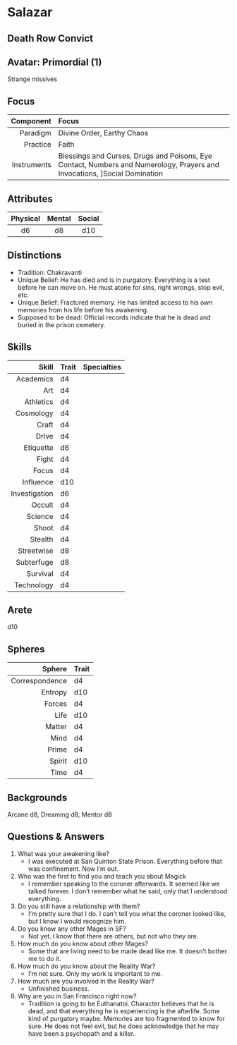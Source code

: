 # Salazar

## Death Row Convict

## Avatar: Primordial (1)
  
  Strange missives

## Focus

  Component   | Focus
  -----------:|:------
  Paradigm    | Divine Order, Earthy Chaos
  Practice    | Faith
  Instruments | Blessings and Curses, Drugs and Poisons, Eye Contact, Numbers and Numerology, Prayers and Invocations, ]Social Domination 

## Attributes

  Physical | Mental | Social
  :-------:|:------:|:-----:
  d6       | d8 		| d10
 
## Distinctions

  * Tradition: Chakravanti
  * Unique Belief: He has died and is in purgatory. Everything is a test before he can move on. He must atone for sins, right wrongs, stop evil, etc. 
  * Unique Belief: Fractured memory. He has limited access to his own memories from his life before his awakening.
  * Supposed to be dead: Official records indicate that he is dead and buried in the prison cemetery.

## Skills

  Skill 		  	| Trait | Specialties
  -------------:|:------|:------------
  Academics 		| d4	  |
  Art 				  | d4	  |
  Athletics 		| d4	  |
  Cosmology 		| d4	  |
  Craft 			  | d4	  |
  Drive 			  | d4	  |
  Etiquette 		| d6	  |
  Fight 			  | d4	  |
  Focus 			  | d4	  |
  Influence 		| d10	  |
  Investigation | d6	  |
  Occult  			| d4	  |
  Science  		  | d4	  |
  Shoot  			  | d4	  |
  Stealth  		  | d4	  |
  Streetwise  	| d8	  |
  Subterfuge  	| d8	  |
  Survival  		| d4	  |
  Technology 		| d4	  |

## Arete

  d10

## Spheres

  Sphere 			   | Trait 
  --------------:|:------
  Correspondence | d4	  
  Entropy 			 | d10	  
  Forces 			   | d4	  
  Life 				   | d10	  
  Matter 			   | d4	  
  Mind 				   | d4	  
  Prime 			   | d4	  
  Spirit 			   | d10	  
  Time 				   | d4	  

## Backgrounds

  Arcane d8, Dreaming d8, Mentor d8

## Questions & Answers

  1. What was your awakening like? 
      - I was executed at San Quinton State Prison. Everything before that was confinement. Now I’m out.
  2. Who was the first to find you and teach you about Magick 
      - I remember speaking to the coroner afterwards. It seemed like we talked forever. I don’t remember what he said, only that I understood everything.
  3. Do you still have a relationship with them?
      - I’m pretty sure that I do. I can’t tell you what the coroner looked like, but I know I would recognize him.
  4. Do you know any other Mages in SF?
      - Not yet. I know that there are others, but not who they are.
  5. How much do you know about other Mages?
      - Some that are living need to be made dead like me. It doesn’t bother me to do it.
  6. How much do you know about the Reality War? 
      - I’m not sure. Only my work is important to me.
  7. How much are you involved in the Reality War?
      - Unfinished business.
  8. Why are you in San Francisco right now?
      - Tradition is going to be Euthanatoi. Character believes that he is dead, and that everything he is experiencing is the afterlife. Some kind of purgatory maybe. Memories are too fragmented to know for sure. He does not feel evil, but he does acknowledge that he may have been a psychopath and a killer.